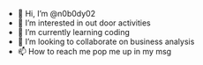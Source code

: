 - 👋 Hi, I’m @n0b0dy02
- 👀 I’m interested in out door activities
- 🌱 I’m currently learning coding
- 💞️ I’m looking to collaborate on business analysis
- 📫 How to reach me pop me up in my msg

<!---
n0b0dy02/n0b0dy02 is a ✨ special ✨ repository because its `README.md` (this file) appears on your GitHub profile.
You can click the Preview link to take a look at your changes.
--->
